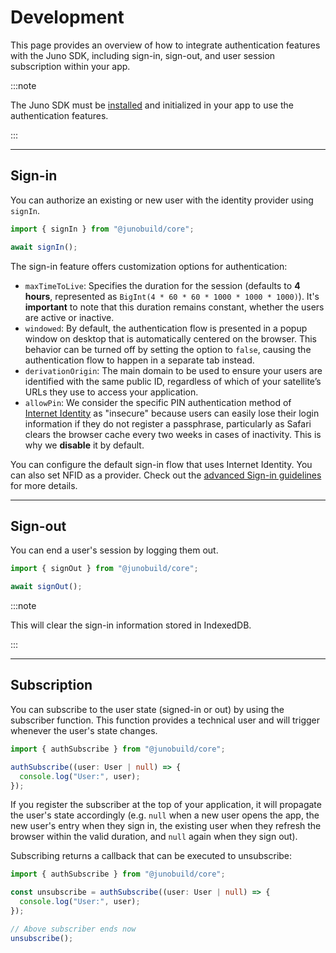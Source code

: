 # Development

This page provides an overview of how to integrate authentication features with the Juno SDK, including sign-in, sign-out, and user session subscription within your app.

:::note

The Juno SDK must be [installed](../../setup-the-sdk.mdx) and initialized in your app to use the authentication features.

:::

---

## Sign-in

You can authorize an existing or new user with the identity provider using `signIn`.

```typescript
import { signIn } from "@junobuild/core";

await signIn();
```

The sign-in feature offers customization options for authentication:

- `maxTimeToLive`: Specifies the duration for the session (defaults to **4 hours**, represented as `BigInt(4 * 60 * 60 * 1000 * 1000 * 1000)`). It's **important** to note that this duration remains constant, whether the users are active or inactive.
- `windowed`: By default, the authentication flow is presented in a popup window on desktop that is automatically centered on the browser. This behavior can be turned off by setting the option to `false`, causing the authentication flow to happen in a separate tab instead.
- `derivationOrigin`: The main domain to be used to ensure your users are identified with the same public ID, regardless of which of your satellite’s URLs they use to access your application.
- `allowPin`: We consider the specific PIN authentication method of [Internet Identity](https://internetcomputer.org/docs/current/references/ii-spec#client-authentication-protocol) as "insecure" because users can easily lose their login information if they do not register a passphrase, particularly as Safari clears the browser cache every two weeks in cases of inactivity. This is why we **disable** it by default.

You can configure the default sign-in flow that uses Internet Identity. You can also set NFID as a provider. Check out the [advanced Sign-in guidelines](#sign-in-providers) for more details.

---

## Sign-out

You can end a user's session by logging them out.

```typescript
import { signOut } from "@junobuild/core";

await signOut();
```

:::note

This will clear the sign-in information stored in IndexedDB.

:::

---

## Subscription

You can subscribe to the user state (signed-in or out) by using the subscriber function. This function provides a technical user and will trigger whenever the user's state changes.

```typescript
import { authSubscribe } from "@junobuild/core";

authSubscribe((user: User | null) => {
  console.log("User:", user);
});
```

If you register the subscriber at the top of your application, it will propagate the user's state accordingly (e.g. `null` when a new user opens the app, the new user's entry when they sign in, the existing user when they refresh the browser within the valid duration, and `null` again when they sign out).

Subscribing returns a callback that can be executed to unsubscribe:

```typescript
import { authSubscribe } from "@junobuild/core";

const unsubscribe = authSubscribe((user: User | null) => {
  console.log("User:", user);
});

// Above subscriber ends now
unsubscribe();
```

[Internet Identity]: ../../terminology.md#internet-identity
[NFID]: ../../terminology.md#nfid
